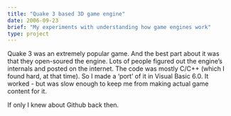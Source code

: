 ```yaml
---
title: "Quake 3 based 3D game engine"
date: 2006-09-23
brief: "My experiments with understanding how game engines work"
type: project
---
```


Quake 3 was an extremely popular game. And the best part about it was that they open-soured the engine. Lots of people figured out the engine’s internals and posted on the internet. The code was mostly C/C++ (which I found hard, at that time). So I made a ‘port’ of it in Visual Basic 6.0. It worked - but was slow enough to keep me from making actual game content for it.

If only I knew about Github back then.
